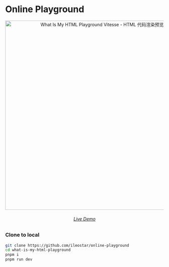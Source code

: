 # Online Playground

<p align='center'>
  <img src='https://cdn.jsdelivr.net/gh/ileostar/picx-images-hosting@master/2c62cfb8e0bb07aa304b872d4c1f369.esaxq3jl5.png' alt='What Is My HTML Playground Vitesse - HTML 代码渲染预览' width='600'/>
</p>

<h6 align='center'>
<a href="https://playground.leostar.top/">Live Demo</a>
</h6>

### Clone to local

```bash
git clone https://github.com/ileostar/online-playground
cd what-is-my-html-playground
pnpm i
pnpm run dev
```
